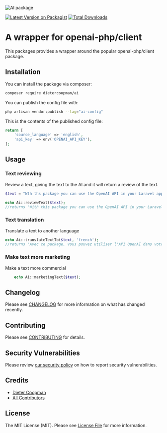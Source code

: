 ![AI package](https://banners.beyondco.de/AI.png?theme=light&packageManager=composer+require&packageName=dietercoopman%2Fai&pattern=architect&style=style_1&description=A+wrapper+for+openai-php%2Fclient&md=1&showWatermark=0&fontSize=100px&images=code)

[![Latest Version on Packagist](https://img.shields.io/packagist/v/dietercoopman/ai.svg?style=flat-square)](https://packagist.org/packages/dietercoopman/ai)
[![Total Downloads](https://img.shields.io/packagist/dt/dietercoopman/ai.svg?style=flat-square)](https://packagist.org/packages/dietercoopman/ai)

# A wrapper for openai-php/client

This packages provides a wrapper around the popular openai-php/client package.  

## Installation

You can install the package via composer:

```bash
composer require dietercoopman/ai
```

You can publish the config file with:

```bash
php artisan vendor:publish --tag="ai-config"
```

This is the contents of the published config file:

```php
return [
    'source_language' => 'english',
    'api_key' => env('OPENAI_API_KEY'),
];
```

## Usage

### Text reviewing 

Review a text, giving the text to the AI and it will return a review of the text.

```php
$text = "Wth ths package you can use the OpenAI API in your Laravel application.";

echo Ai::reviewText($text);
//returns 'With this package you can use the OpenAI API in your Laravel application.'
```

### Text translation 

Translate a text to another language

```php
echo Ai::translateTextTo($text, 'french');
//returns 'Avec ce package, vous pouvez utiliser l'API OpenAI dans votre application Laravel.'
```

### Make text more marketing

Make a text more commercial

```php
    echo Ai::marketingText($text);
```

## Changelog

Please see [CHANGELOG](CHANGELOG.md) for more information on what has changed recently.

## Contributing

Please see [CONTRIBUTING](CONTRIBUTING.md) for details.

## Security Vulnerabilities

Please review [our security policy](../../security/policy) on how to report security vulnerabilities.

## Credits

- [Dieter Coopman](https://github.com/dietercoopman)
- [All Contributors](../../contributors)

## License

The MIT License (MIT). Please see [License File](LICENSE.md) for more information.
